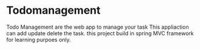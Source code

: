 # Todomanagement
Todo Management are the web app to manage your task
This appliaction can add update delete the task.
this project build in spring MVC framework for learning purpoes only.
